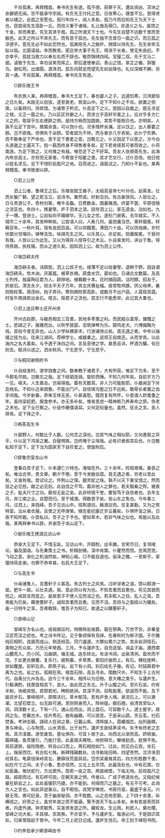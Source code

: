 <!-- { "loadSidebar": true } -->
　　不肖孤某。再拜稽首。奉书先生有道。孤不德。获罪于天。遭此闵凶、苫块之余僻陋无闻。恐不能承守宗祧。有负先王付托之意。日夜寒心。寝食不忘。思得贤者以辅之。此孤之至愿也。孤行年四十。阅人多矣。孤乃今而后知先王为天下士也。窃尝闻先生高卧一丘。而信义重于诸侯。礼让施及萌□。非道义之与。虽馈之千金。却而弗爱。先生其贤乎哉。孤之所谓天下士也。今先生自楚不远数千里而至敝邑。此天之所以不弃先王。而有意于孤也。先生独不念昔日一面之识。而忘孤之凉德乎。意先生必不如此恝然也。孤粪除先人之敝庐。拥彗以待先生。先生肯举玉趾以临。北面请益。幸而教焉。密迩举大事于先王。得讲于长者。使无失丧纪。不亦幸乎。孤犹当致力以奉左右而不辞也。敬赍锦绣四纯。宝璧二双。先于文马二驷。请致于先生。幸勿谈笑而挥之。即后遣使奉迎。青山之馆。翠芷之幄。辞猨鸟。谢松筠。出烟霞。渡洙泗。孤东向跂足而望先生如岳降也。礼仪深媿不腆。另具一通。不肖孤某。再拜稽首。奉书先生有道。 

　　○辞乐陵王书 

　　布衣旅人某。再拜稽首。奉书大王足下。春也窭人之子。远道饥寒。沉洿鄙俗之日久矣。末路无以目拔。遂至衰老。筑室山中。足下不知仆之不肖。欲置之侧席。以备顾问。饰宾馆。为诸冑子矜式。仆高足下之义。尝因以自裁之。既无寻足之禄。又乏一蓺之长。乃以区区穷僻之人。而求立乎高轩华冕之上。应对乎多方仁义之府。取容乎左右便辟之侧。是持方枘而加圆凿。其势不能相合也。亦明矣。人孰不云足下宫中。鴈鷔余食。可以饱仆也。况多残杯余濿。足以饫之。出人藜藿之肠。岂不欲哉。但惧失于朵颐。受者固为不祥。而与者亦几乎吝矣。此仆宁负罪。而不敢奉足下严命也。至于足下惠爱之意。岂敢忘之。仆又因足下以思之。方今白头游遨之士遍天下。抱一蓺而终身不得售者多矣。足下若肯择其可者而收之。仆将南游。为足下致之。又何难之有哉。唯恐足下之不好耳。吾友人张顺斋先生。此海内布衣高士。亦穷而无家者。今寄食于阳翟之里。其才艺文行。过仆百倍。他日傥以姓名求见。足下不惜阶前盈尺之地。召而进之。请面试之。乃知仆不妄也。某再拜稽首。奉书致谢以辞。 

　　○泗上公传 

　　泗上公者。鲁靖王之后。乐陵宣懿王裔子。太祖高皇帝七叶孙也。幼英发。壮而长鬟广颡。望之若玉立。说诗书。重然诺。好射击剑。有古豪侠风。人皆壮之。日与贵游公子。奇材剑客。椎牛击鱻。日费数金。围碁赌酒。终宴不罢。平原信陵之流亚也。年四十。携妻孥。庐于泗本之涯。因号泗上公。家无遗金。泊如也。九子一甥。登进士。公自拟向平婚嫁毕。无儿女之忧。遂杜门谢客。去华就实。不入城市二十余年。其发种种矣。公尝语人曰。人寿几何。虽勋庸当世。乘轩服冕。转瞬百年。一秋叶耳。宿有良田百亩。可以供饘鬻。薄田六十亩。可以供线麻。岁时伏腊分甘哺孙。弹琴击缶。咏謌先生之风。以乐其心。亦足矣。勋庸服冕。于我何有哉。人皆以公为达生。又以为得异人授导引之术云。仆自束发时。讲业于鲁。得侍燕居。执杖屦。而从之游久矣。因知泗上公。故为泗上公传。 

　　○海岱耕夫传 

　　海岱耕夫者。讳颐垫。泗上公叔子也。禄薄不足以给妻孥。退畊于野。因自谓海岱耕夫。性木讷。厌嚣嚚。被草衣褐。蔬食水饮。晏如也。日诵古文数篇。及高士列传。独喜陶征君为人。辟隙地。植蘜数十本。花时摘园蔬。沽时醪。招友于。折故旧。清言永夕。祝太平天子万年。宾主庆膺祉福。居常牧鸡豚。供父母养。暑则拖杖策。荫茂树。抱子弄孙。寒则拥败絮高卧。或数月不出户庭。人莫窥其蕴。时饭牛商謌若出金石。噫古。隐君子之流也。其志行不能悉举。此记其大畧也。 

　　○泗上送吕琴士还开州序 

　　开州古赵郡。与敝邑相去三百里。其地多枣栗之利。而民殷众富厚。慷慨之士。悲謌之子。接踵而出。以吹竽鼓瑟。击筑弹琴为乐。鬪鸡走犬。六博蹋鞠为戏。其俗今昔无异也。山人少学纵横家术。行游诸傍众矣。竟无遇之者。中年以操缦之技为业。往来江湖间。荐绅学士。咸器重之。适郑王自南还。从而学焉。以此海内之名大着矣。与予遇于洙四之间。言及音律之学。甚悉且详。杯酒为驩。旬日别去。赋诗以送之。泗水秋风。宁无悲乎。宁无悲乎。 

　　○与桐冈谢明府书 

　　仆自结发时。游学驺鲁之间。数奉教于诸君子。大有所获。唯足下为多。至于今颠毛尽脱。岂敢忘之哉。足下结驷连骑。旋轸西陲。不知几何年矣。自前岁方乃一见。嗟夫。人生嘉会。岂易得哉。葢有天数耳。非人力可能胜耶。仆屡闻足下斥及贱名。不知仆近来困惫。不能出门户。自信填沟壑之日不远矣。敢辱长者置之齿牙间哉。今岁新春。恭审玉体无恙。仆甚喜慰。既而复有所怀。仆尝谓人跻耄耋之年。虽持梁龁肥。服食参术。亦无多补矣。惟省思虑一精神斯乃养寿命之原。佚老之术也。足下业巳察之。仆徒作梗偶语耳。又何足较量也。虽然。狂夫之言。圣人择焉。足下择之乎。 

　　○再答高生书 

　　仆鄙野人。何敢比于人数。公何念之深也。岂其气味之相似耶。又何愚智之异乎。仆以足下鸿渐之翼。白璧明珠。岂终掩于尘埃哉。必有识者俟其后也。仆岂敢私知于足下。足下当为国家天下自珍爱之。使旋附启。 

　　○辞鲁宗室龙山书 

　　登春白吾子足下。仆本逋亡介特也。淹恤在外。三十余年。险阻艰难。备尝之矣。唯治古学。贵文章。朝夕不倦。至于今发敝齿腐。竟无遇之者。穷老以至此矣。又谁咎哉。尝试论之。怀荆山之璞。握灵蛇之珠。孰不以天下重宝惜之。然而投之必见怒。献之必见刖。此自信之不笃。葢非他人之罪也。若夫翳桑之殍。被表之子。耻夫尺寸之功。藐视无妄之金。此非矫情干誉。要皆笃于自信者也。去年五月。弃江南之业。自楚而归。至于城濮。得数君子矣。皆山东之隽也。今年春三月。过泗上。来驺峄。吾子见访山中。班荆道旧。觞酒豆肉。往复甚勤。又为之筑特室。治从者衣屦。且使之无呼庚癸。倏忽星纪屡迁岁云暮矣。仆惧怀宠之戾。日夜不知所裁。仆尝私曰。吾子之于予也。譬如草木。若非气味之似也。焉能以及此哉。某再拜奉书以辞。并谢吾子龙山足下。 

　　○谢乐陵王携酒见访山中 

　　恭承大王足下。不惜玉趾。见访山中。开醇酎。出丰膳。言笑尽日。复领绪论。徧及国语。与先秦策士之书。析精剖微。深中肯綮。仆瞿然而悟。忽焉而觉。飞动之意。渐化之机油然矣。神知心喻。口不能自道也。丽泽之雅。一至斯乎。家僮持简走谢。勿罪不恭幸甚。右启大王足下。 

　　○与高生书 

　　仆闻诸鲁人。言蕙轩子义甚高。有古列士之风焉。过听谬者之语。馈以醇酒一罂。肥牛一肩。以壮夫遇。我、意必将以有为也。不知吾耄而且惫也。苟见其貌而悦之。闻其言而恶之。是故君子不使人见而沮之也。若夫眩人之目。乱人之耳。吾弗能为巳矣。藉使蕙轩子。诚知吾耄而且惫。见而不沮。吾将与之面结以为驩矣。虽一日特牛之享。吾弗敢辞。惟吾子为知巳。故道之以醳蕙轩子。 

　　○游峄山记 

　　邹峄东方名山也。成祖南征时。特赐玲岩侯爵。载在祭典。万世不穷。非秦皇汉武荒淫之祀也。考之诗书传记。见于鲁颂保有凫绎。在春秋时为邾子国。于尔雅纯石相积。连属而成山。侧迭倾亚。窍穴逶邃。大槩似累爪之势。其余岩洞怪石。类物之形众矣。万历元年癸酉。三月。予与蘧庐生。自兖适邹。谒孟子庙。遵西南山麓而入。历小冈。沿曲磵。循无城。迤东转北。有读书洞。出泉清冽。盈坎而不流。于此更衣膳饔。复东行。披荆蓁。步草莾。萦回纡曲而上。有石。横枕崖畔。状如覆屋。前轩后杀。即燕子岩。岩下有小洞。刻石绘孔子像。有记。时喆薛君中离为之也。岩之右。孤桐在焉。根盘石隙。高五寻余。围数尺许。不知生于上古何代。自禹分九州岛岛。迨今三千余年。相传以为旧物。意大椿之类乎。与蘧庐生。引觞满酌。抚摩盘桓其下。良久。由此而之东北。升于山腹之间。至片石梁。约有半射。块峗突怒。若颓若圯。睥睨绝涧。其深不测。目眩股栗。欲退而不能。及下踰百步石。羣峰相环。原隰沃衍。草木郁茂。若有庐舍人境。泉流石上。可以漱濯。北望石壁立。似无路可通。至则侧身而入。陟岭砠。据石磴。由清宫至仙人洞。洞深数十丈。下有一穴。通山后而出。洞上盘石。可容数千人。道士屋宇。居洞之左。苍藤古木。佳卉秀石。曲有幽趣。可以游息。于是采山蔬。烹云茗。扫石焚香。考钟击磬。謌硕人在涧之章。日暮山紫。清晖娱人。霞巘烟峦。灿列画幛。景与神会。心与物冥。山水清音。比于丝竹。蘧庐生欲结茅读书。矢予有终老之志焉。其次凌晨。游至废宫。基址俱存。可宜卜居于此。向西北以渐而高。跻嵚崟。履碕礒。鱼贯猨引。乃能行至。此虽猎夫樵牧。地担释负。攀缘肋息。犹惧不免。其前道狭。益险阻绝。转自山口而上。两石相抱如门。过此。则见白云宫。坐石上。掬泉而饮。有古松七株。断碑残碣数处。访寻勒铭旧畤。四望苍然。汶济洙泗经其右。龟蒙徂徕峙其左。滕薛徐荒面其前。岱宗梁甫耸其后。四方形胜数千里。如在尺寸之间。夫子小鲁。愈亦信然。又北上五华顶。此最高处也。中有石窦。仅如瓮盎。匍伏蛇行。方出窦外。周若一亩之宫。两面峭壁。下临无地。前视盈尺之路。超距而过。有石枰可奕。在朝天泉之傍。传者曰。广成子修道处也。又指纪侯墓在崭岩之上。此处虽猨狖巧捷。亦不能到。何得而穴之墓之。有无不可考。此询方人之言也。如此异迹甚众。自不暇信。其梵宇琳宫。书房丹室。最盛于金元。兴替无常。弗可纪录。至于幽泉秘洞。亦不胜数。山之去地至巅。上下四十余里。纵横倍之。好奇之士。虽穷年游之而不能遍。繄予游天下名山多矣。未有若是奇而异者。内虚外通。钟灵毓秀。实圣贤发迹之所。藏蛟龙。生云雨。利民人。奠社稷。邹峄之功大矣。丰其禄。崇其秩。不亦宜乎。予与蘧庐生。每游必问。于是因识其处。归来常隐起于胷中。今年二月上祀日记成。蘧庐生伐石。命工刻于峄阳书院。 

　　○约李伯承少卿游峄由书 

